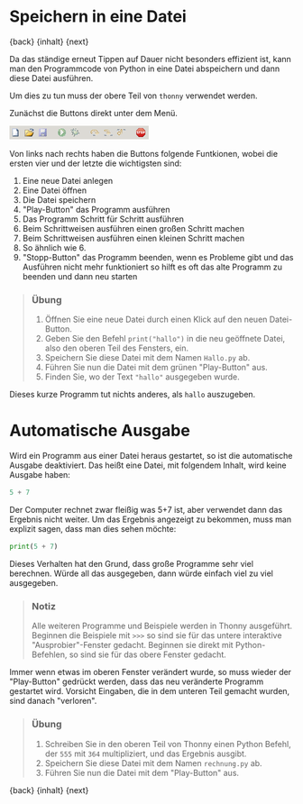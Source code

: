# Speichern in eine Datei

{back} {inhalt} {next}

Da das ständige erneut Tippen auf Dauer nicht besonders effizient ist, kann man den Programmcode von Python in eine Datei abspeichern und dann diese Datei ausführen.

Um dies zu tun muss der obere Teil von `thonny` verwendet werden.

Zunächst die Buttons direkt unter dem Menü.

![Screenshot Thonny](./img/ThonnyButtons.png)

Von links nach rechts haben die Buttons folgende Funtkionen, wobei die ersten vier und der letzte die wichtigsten sind:

 1. Eine neue Datei anlegen
 2. Eine Datei öffnen
 3. Die Datei speichern
 4. "Play-Button" das Programm ausführen
 5. Das Programm Schritt für Schritt ausführen
 6. Beim Schrittweisen ausführen einen großen Schritt machen
 7. Beim Schrittweisen ausführen einen kleinen Schritt machen
 8. So ähnlich wie 6.
 9. "Stopp-Button" das Programm beenden, wenn es Probleme gibt und das Ausführen
    nicht mehr funktioniert so hilft es oft das alte Programm zu beenden und dann neu starten


> ### Übung
> 1. Öffnen Sie eine neue Datei durch einen Klick auf den neuen Datei-Button.
> 1. Geben Sie den Befehl `print("hallo")` in die neu geöffnete Datei, also den oberen Teil des Fensters, ein.
> 1. Speichern Sie diese Datei mit dem Namen `Hallo.py` ab.
> 1. Führen Sie nun die Datei mit dem grünen "Play-Button" aus.
> 1. Finden Sie, wo der Text `"hallo"` ausgegeben wurde.

Dieses kurze Programm tut nichts anderes, als `hallo` auszugeben.

# Automatische Ausgabe

Wird ein Programm aus einer Datei heraus gestartet, so ist die automatische Ausgabe deaktiviert. Das heißt eine Datei, mit folgendem Inhalt, wird keine Ausgabe haben:

```python
5 + 7
```

Der Computer rechnet zwar fleißig was 5+7 ist, aber verwendet dann das Ergebnis nicht weiter. Um das Ergebnis angezeigt zu bekommen, muss man explizit sagen, dass man dies sehen möchte:

```python
print(5 + 7)
```

Dieses Verhalten hat den Grund, dass große Programme sehr viel berechnen. Würde all das ausgegeben, dann würde einfach viel zu viel ausgegeben.


> ### Notiz
> Alle weiteren Programme und Beispiele werden in Thonny ausgeführt. Beginnen die Beispiele mit `>>>` so sind sie für das untere interaktive  "Ausprobier"-Fenster gedacht. Beginnen sie direkt mit Python-Befehlen, so sind sie für das obere Fenster gedacht.

Immer wenn etwas im oberen Fenster verändert wurde, so muss wieder der "Play-Button" gedrückt werden, dass das neu veränderte Programm gestartet wird. Vorsicht Eingaben, die in dem unteren Teil gemacht wurden, sind danach "verloren".

> ### Übung
> 1. Schreiben Sie in den oberen Teil von Thonny einen Python Befehl, der `555` mit `364` multipliziert, und das Ergebnis ausgibt.
> 1. Speichern Sie diese Datei mit dem Namen `rechnung.py` ab.
> 1. Führen Sie nun die Datei mit dem "Play-Button" aus.

{back} {inhalt} {next}
